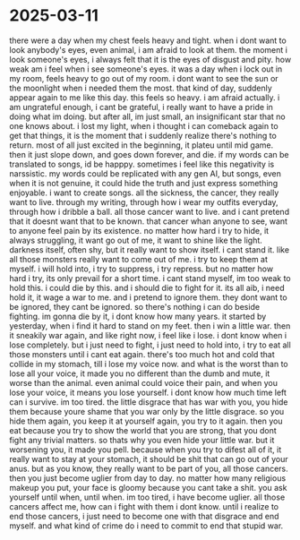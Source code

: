 # 2025-03-11
there were a day when my chest feels heavy and tight. when i dont want to look anybody's eyes, even animal, i am afraid to look at them. the moment i look someone's eyes, i always felt that it is the eyes of disgust and pity. how weak am i feel when i see someone's eyes. it was a day when i lock out in my room, feels heavy to go out of my room. i dont want to see the sun or the moonlight when i needed them the most. that kind of day, suddenly appear again to me like this day. this feels so heavy. i am afraid actually. i am ungrateful enough, i cant be grateful, i really want to have a pride in doing what im doing. but after all, im just small, an insignificant star that no one knows about. i lost my light, when i thought i can comeback again to get that things, it is the moment that i suddenly realize there's nothing to return. most of all just excited in the beginning, it plateu until mid game. then it just slope down, and goes down forever, and die. if my words can be translated to songs, id be happpy. sometimes i feel like this negativity is narssistic. my words could be replicated with any gen AI, but songs, even when it is not genuine, it could hide the truth and just express something enjoyable. i want to create songs. all the sickness, the cancer, they really want to live. through my writing, through how i wear my outfits everyday, through how i dribble a ball. all those cancer want to live. and i cant pretend that it doesnt want that to be known. that cancer whan anyone to see, want to anyone feel pain by its existence. no matter how hard i try to hide, it always struggling, it want go out of me, it want to shine like the light. darkness itself, often shy, but it really want to show itself. i cant stand it. like all those monsters really want to come out of me. i try to keep them at myself. i will hold into, i try to suppress, i try repress. but no matter how hard i try, its only prevail for a short time. i cant stand myself, im too weak to hold this. i could die by this. and i should die to fight for it. its all aib, i need hold it, it wage a war to me. and i pretend to ignore them. they dont want to be ignored, they cant be ignored. so there's nothing i can do beside fighting. im gonna die by it, i dont know how many years. it started by yesterday, when i find it hard to stand on my feet. then i win a little war. then it sneakily war again, and like right now, i feel like i lose. i dont know when i lose completely. but i just need to fight, i just need to hold into, i try to eat all those monsters until i cant eat again. there's too much hot and cold that collide in my stomach, till i lose my voice now. and what is the worst than to lose all your voice, it made you no different than the dumb and mute, it worse than the animal. even animal could voice their pain, and when you lose your voice, it means you lose yourself. i dont know how much time left can i survive. im too tired. the little disgrace that has war with you, you hide them because youre shame that you war only by the little disgrace. so you hide them again, you keep it at yourself again, you try to it again. then you eat because you try to show the world that you are strong, that you dont fight any trivial matters. so thats why you even hide your little war. but it worsening you, it made you pell. because when you try to difest all of it, it really want to stay at your stomach, it should be shit that can go out of your anus. but as you know, they really want to be part of you, all those cancers. then you just become uglier from day to day. no matter how many religious makeup you put, your face is gloomy because you cant take a shit. you ask yourself until when, until when. im too tired, i have become uglier. all those cancers affect me, how can i fight with them i dont know. until i realize to end those cancers, i just need to become one with that disgrace and end myself. and what kind of crime do i need to commit to end that stupid war.